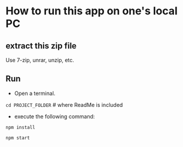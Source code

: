 # How to run this app on one's local PC

## extract this zip file

Use 7-zip, unrar, unzip, etc.

## Run
- Open a terminal.

`cd PROJECT_FOLDER` # where ReadMe is included

- execute the following command:

`npm install`

`npm start`
